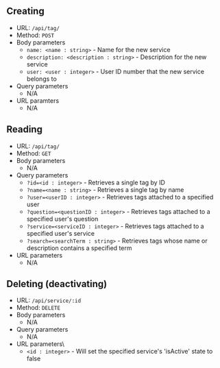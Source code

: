 
## Creating
- URL: `/api/tag/`
- Method: `POST`
- Body parameters
    - `name: <name : string>` - Name for the new service
    - `description: <description : string>` - Description for the new service
    - `user: <user : integer>` - User ID number that the new service belongs to
- Query parameters
    - N/A
- URL paramters
    - N/A

## Reading
- URL: `/api/tag/`
- Method: `GET`
- Body parameters
    - N/A
- Query parameters
    - `?id=<id : integer>` - Retrieves a single tag by ID
    - `?name=<name : string>` - Retrieves a single tag by name
    - `?user=<userID : integer>` - Retrieves tags attached to a specified user
    - `?question=<questionID : integer>` - Retrieves tags attached to a specified user's question
    - `?service=<serviceID : integer>` - Retrieves tags attached to a specified user's service
    - `?search=<searchTerm : string>` - Retrieves tags whose name or description contains a specified term
- URL parameters
    - N/A

## Deleting (deactivating)
- URL: `/api/service/:id`
- Method: `DELETE`
- Body parameters
    - N/A
- Query parameters
    - N/A
- URL parameters\
    - `<id : integer>` - Will set the specified service's 'isActive' state to false 